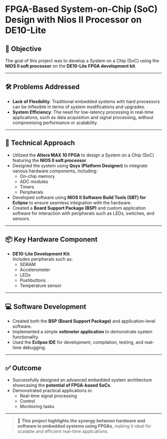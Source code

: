 # FPGA-Based System-on-Chip (SoC) Design with Nios II Processor on DE10-Lite

## 🎯 Objective
The goal of this project was to develop a System on a Chip (SoC) using the **NIOS II soft processor** on the **DE10-Lite FPGA development kit**.

---

## 🛠️ Problems Addressed

- **Lack of Flexibility**: Traditional embedded systems with hard processors can be inflexible in terms of system modifications and upgrades.
- **System Efficiency**: The need for low-latency processing in real-time applications, such as data acquisition and signal processing, without compromising performance or scalability.

---

## 🔧 Technical Approach

- Utilized the **Altera MAX 10 FPGA** to design a System on a Chip (SoC) featuring the **NIOS II soft processor**.
- Designed the system using **Qsys (Platform Designer)** to integrate various hardware components, including:
  - On-chip memory
  - ADC modules
  - Timers
  - Peripherals
- Developed software using **NIOS II Software Build Tools (SBT) for Eclipse** to ensure seamless integration with the hardware.
- Created a **Board Support Package (BSP)** and custom application software for interaction with peripherals such as LEDs, switches, and sensors.

---

## 📦 Key Hardware Component

- **DE10-Lite Development Kit**:  
  Includes peripherals such as:
  - SDRAM
  - Accelerometer
  - LEDs
  - Pushbuttons
  - Temperature sensor

---

## 💻 Software Development

- Created both the **BSP (Board Support Package)** and application-level software.
- Implemented a simple **voltmeter application** to demonstrate system functionality.
- Used the **Eclipse IDE** for development, compilation, testing, and real-time debugging.

---

## ✅ Outcome

- Successfully designed an advanced embedded system architecture showcasing the **potential of FPGA-based SoCs**.
- Demonstrated practical applications in:
  - Real-time signal processing
  - Control
  - Monitoring tasks

---

> 🧠 **This project highlights the synergy between hardware and software in embedded systems using FPGAs**, making it ideal for scalable and efficient real-time applications.
